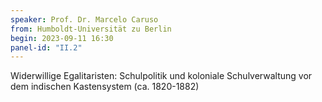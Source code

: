 ```yaml
---
speaker: Prof. Dr. Marcelo Caruso
from: Humboldt-Universität zu Berlin
begin: 2023-09-11 16:30
panel-id: "II.2"
---
```


Widerwillige Egalitaristen: Schulpolitik und koloniale Schulverwaltung vor dem indischen Kastensystem (ca. 1820-1882)


